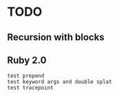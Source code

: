 # TODO

## Recursion with blocks

## Ruby 2.0

	test prepend
	test keyword args and double splat
	test tracepoint 

